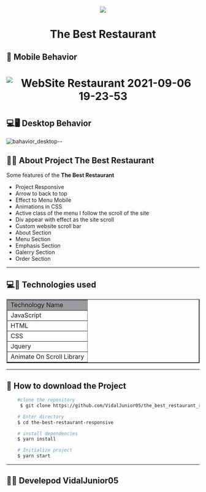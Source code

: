 

<h1 align="center">
    <img src="https://ik.imagekit.io/zycp4d8fc4b/logo-img_lsZc_uF91F.png?updatedAt=1630964388551"/>
</h1>
<h1 align="center">The Best Restaurant</h1>

## 📱 Mobile Behavior
<h1 align="center">

  ![WebSite Restaurant 2021-09-06 19-23-53](https://user-images.githubusercontent.com/84291331/132263539-828048e1-43be-489b-9062-9a76ac6d243b.gif)  

</h1>
<h1 align="center">

## 💻🖥 Desktop Behavior
![bahavior_desktop--](https://user-images.githubusercontent.com/84291331/132262628-5bea40aa-7792-43f2-9249-5d7f5cef1629.gif)

</h1>

## 📃📒 About Project The Best Restaurant 
Some features of the <b>The Best Restaurant</b>
<ul>
    <li>Project Responsive</li>
    <li>Arrow to back to top</li>
    <li>Effect to Menu Mobile</li>
    <li>Animations in CSS</li>
    <li>Active class of the menu I follow the scroll of the site</li>
    <li>Div appear with effect as the site scroll</li>
    <li>Custom website scroll bar</li>
    <li>About Section</li>
    <li>Menu Section</li>
    <li>Emphasis Section</li>
    <li>Galerry Section</li>
    <li>Order Section</li>
</ul>

---
## 💻📳 Technologies used
<table border="2" width="200px">
    <tr>
        <td bgcolor="#9a9b9c">Technology Name</td>
    </tr>
    <tr>
        <td>JavaScript</td>
    </tr>
    <tr>
        <td>HTML</td>
    </tr>
    <tr>
        <td>CSS</td>
    </tr>
        <tr>
        <td>Jquery</td>
    </tr>
        <tr>
        <td>Animate On Scroll Library</td>
    </tr>
</table>

----
## 📁 How to download the Project 
```bash 
    #clone the repository
     $ git clone https://github.com/VidalJunior05/the_best_restaurant_responsive.git

    # Enter directory
    $ cd the-best-restaurant-responsive

    # install dependencies
    $ yarn install

    # Initialize project
    $ yarn start
``` 
---
## 👨‍💻 Develepod VidalJunior05  

